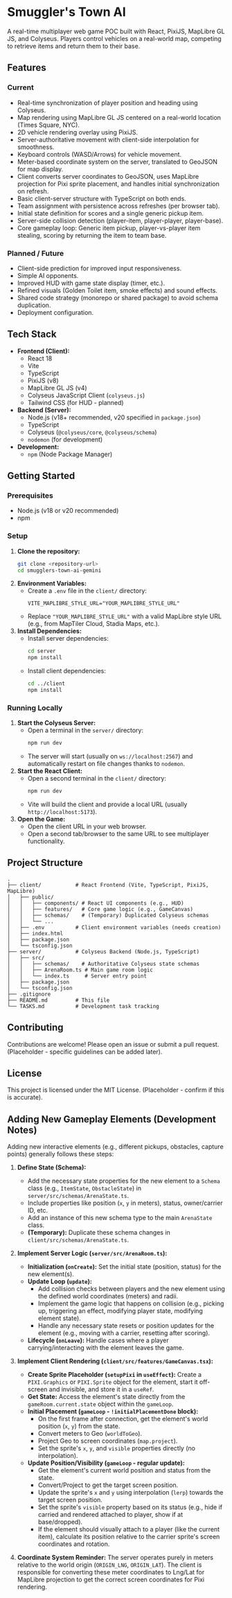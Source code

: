 # Smuggler's Town AI

A real-time multiplayer web game POC built with React, PixiJS, MapLibre GL JS, and Colyseus. Players control vehicles on a real-world map, competing to retrieve items and return them to their base.

## Features

### Current
- Real-time synchronization of player position and heading using Colyseus.
- Map rendering using MapLibre GL JS centered on a real-world location (Times Square, NYC).
- 2D vehicle rendering overlay using PixiJS.
- Server-authoritative movement with client-side interpolation for smoothness.
- Keyboard controls (WASD/Arrows) for vehicle movement.
- Meter-based coordinate system on the server, translated to GeoJSON for map display.
- Client converts server coordinates to GeoJSON, uses MapLibre projection for Pixi sprite placement, and handles initial synchronization on refresh.
- Basic client-server structure with TypeScript on both ends.
- Team assignment with persistence across refreshes (per browser tab).
- Initial state definition for scores and a single generic pickup item.
- Server-side collision detection (player-item, player-player, player-base).
- Core gameplay loop: Generic item pickup, player-vs-player item stealing, scoring by returning the item to team base.

### Planned / Future
- Client-side prediction for improved input responsiveness.
- Simple AI opponents.
- Improved HUD with game state display (timer, etc.).
- Refined visuals (Golden Toilet item, smoke effects) and sound effects.
- Shared code strategy (monorepo or shared package) to avoid schema duplication.
- Deployment configuration.

## Tech Stack

- **Frontend (Client):**
    - React 18
    - Vite
    - TypeScript
    - PixiJS (v8)
    - MapLibre GL JS (v4)
    - Colyseus JavaScript Client (`colyseus.js`)
    - Tailwind CSS (for HUD - planned)
- **Backend (Server):**
    - Node.js (v18+ recommended, v20 specified in `package.json`)
    - TypeScript
    - Colyseus (`@colyseus/core`, `@colyseus/schema`)
    - `nodemon` (for development)
- **Development:**
    - `npm` (Node Package Manager)

## Getting Started

### Prerequisites
- Node.js (v18 or v20 recommended)
- npm

### Setup
1.  **Clone the repository:**
    ```bash
    git clone <repository-url>
    cd smugglers-town-ai-gemini
    ```
2.  **Environment Variables:**
    - Create a `.env` file in the `client/` directory:
      ```
      VITE_MAPLIBRE_STYLE_URL="YOUR_MAPLIBRE_STYLE_URL"
      ```
    - Replace `"YOUR_MAPLIBRE_STYLE_URL"` with a valid MapLibre style URL (e.g., from MapTiler Cloud, Stadia Maps, etc.).
3.  **Install Dependencies:**
    - Install server dependencies:
      ```bash
      cd server
      npm install
      ```
    - Install client dependencies:
      ```bash
      cd ../client
      npm install
      ```

### Running Locally
1.  **Start the Colyseus Server:**
    - Open a terminal in the `server/` directory:
      ```bash
      npm run dev
      ```
    - The server will start (usually on `ws://localhost:2567`) and automatically restart on file changes thanks to `nodemon`.
2.  **Start the React Client:**
    - Open a second terminal in the `client/` directory:
      ```bash
      npm run dev
      ```
    - Vite will build the client and provide a local URL (usually `http://localhost:5173`).
3.  **Open the Game:**
    - Open the client URL in your web browser.
    - Open a second tab/browser to the same URL to see multiplayer functionality.

## Project Structure

```
.
├── client/           # React Frontend (Vite, TypeScript, PixiJS, MapLibre)
│   ├── public/
│   │   ├── components/ # React UI components (e.g., HUD)
│   │   ├── features/   # Core game logic (e.g., GameCanvas)
│   │   ├── schemas/    # (Temporary) Duplicated Colyseus schemas
│   │   └── ...
│   ├── .env          # Client environment variables (needs creation)
│   ├── index.html
│   ├── package.json
│   └── tsconfig.json
├── server/           # Colyseus Backend (Node.js, TypeScript)
│   ├── src/
│   │   ├── schemas/    # Authoritative Colyseus state schemas
│   │   ├── ArenaRoom.ts # Main game room logic
│   │   └── index.ts     # Server entry point
│   ├── package.json
│   └── tsconfig.json
├── .gitignore
├── README.md         # This file
└── TASKS.md          # Development task tracking
```

## Contributing

Contributions are welcome! Please open an issue or submit a pull request. (Placeholder - specific guidelines can be added later).

## License

This project is licensed under the MIT License. (Placeholder - confirm if this is accurate).

## Adding New Gameplay Elements (Development Notes)

Adding new interactive elements (e.g., different pickups, obstacles, capture points) generally follows these steps:

1.  **Define State (Schema):**
    *   Add the necessary state properties for the new element to a `Schema` class (e.g., `ItemState`, `ObstacleState`) in `server/src/schemas/ArenaState.ts`.
    *   Include properties like position (`x`, `y` in meters), status, owner/carrier ID, etc.
    *   Add an instance of this new schema type to the main `ArenaState` class.
    *   **(Temporary):** Duplicate these schema changes in `client/src/schemas/ArenaState.ts`.

2.  **Implement Server Logic (`server/src/ArenaRoom.ts`):**
    *   **Initialization (`onCreate`):** Set the initial state (position, status) for the new element(s).
    *   **Update Loop (`update`):**
        *   Add collision checks between players and the new element using the defined world coordinates (meters) and radii.
        *   Implement the game logic that happens on collision (e.g., picking up, triggering an effect, modifying player state, modifying element state).
        *   Handle any necessary state resets or position updates for the element (e.g., moving with a carrier, resetting after scoring).
    *   **Lifecycle (`onLeave`):** Handle cases where a player carrying/interacting with the element leaves the game.

3.  **Implement Client Rendering (`client/src/features/GameCanvas.tsx`):**
    *   **Create Sprite Placeholder (`setupPixi` in `useEffect`):** Create a `PIXI.Graphics` or `PIXI.Sprite` object for the element, start it off-screen and invisible, and store it in a `useRef`.
    *   **Get State:** Access the element's state directly from the `gameRoom.current.state` object within the `gameLoop`.
    *   **Initial Placement (`gameLoop` - `!initialPlacementDone` block):**
        *   On the first frame after connection, get the element's world position (`x`, `y`) from the state.
        *   Convert meters to Geo (`worldToGeo`).
        *   Project Geo to screen coordinates (`map.project`).
        *   Set the sprite's `x`, `y`, and `visible` properties directly (no interpolation).
    *   **Update Position/Visibility (`gameLoop` - regular update):**
        *   Get the element's current world position and status from the state.
        *   Convert/Project to get the target screen position.
        *   Update the sprite's `x` and `y` using interpolation (`lerp`) towards the target screen position.
        *   Set the sprite's `visible` property based on its status (e.g., hide if carried and rendered attached to player, show if at base/dropped).
        *   If the element should visually attach to a player (like the current item), calculate its position relative to the carrier sprite's screen coordinates and rotation.

4.  **Coordinate System Reminder:** The server operates purely in meters relative to the world origin (`ORIGIN_LNG`, `ORIGIN_LAT`). The client is responsible for converting these meter coordinates to Lng/Lat for MapLibre projection to get the correct screen coordinates for Pixi rendering.
